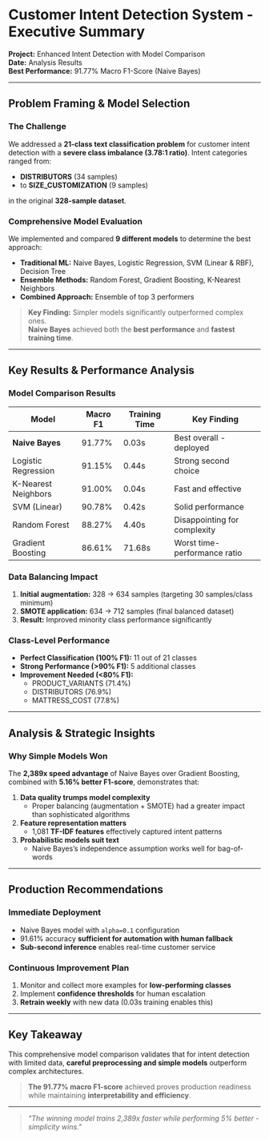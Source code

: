 # Customer Intent Detection System - Executive Summary

**Project:** Enhanced Intent Detection with Model Comparison  
**Date:** Analysis Results  
**Best Performance:** 91.77% Macro F1-Score (Naive Bayes)

---

## Problem Framing & Model Selection

### The Challenge
We addressed a **21-class text classification problem** for customer intent detection with a **severe class imbalance (3.78:1 ratio)**. Intent categories ranged from:

- **DISTRIBUTORS** (34 samples)  
- to **SIZE_CUSTOMIZATION** (9 samples)  

in the original **328-sample dataset**.

### Comprehensive Model Evaluation
We implemented and compared **9 different models** to determine the best approach:

- **Traditional ML:** Naive Bayes, Logistic Regression, SVM (Linear & RBF), Decision Tree  
- **Ensemble Methods:** Random Forest, Gradient Boosting, K-Nearest Neighbors  
- **Combined Approach:** Ensemble of top 3 performers  

> **Key Finding:** Simpler models significantly outperformed complex ones.  
> **Naive Bayes** achieved both the **best performance** and **fastest training time**.

---

## Key Results & Performance Analysis

### Model Comparison Results

| Model              | Macro F1 | Training Time | Key Finding                         |
|-------------------|----------|---------------|--------------------------------------|
| **Naive Bayes**    | 91.77%   | 0.03s         | Best overall - deployed              |
| Logistic Regression | 91.15%  | 0.44s         | Strong second choice                 |
| K-Nearest Neighbors| 91.00%   | 0.04s         | Fast and effective                   |
| SVM (Linear)       | 90.78%   | 0.42s         | Solid performance                    |
| Random Forest      | 88.27%   | 4.40s         | Disappointing for complexity         |
| Gradient Boosting  | 86.61%   | 71.68s        | Worst time-performance ratio         |

### Data Balancing Impact
1. **Initial augmentation:** 328 → 634 samples (targeting 30 samples/class minimum)  
2. **SMOTE application:** 634 → 712 samples (final balanced dataset)  
3. **Result:** Improved minority class performance significantly

### Class-Level Performance

- **Perfect Classification (100% F1):** 11 out of 21 classes  
- **Strong Performance (>90% F1):** 5 additional classes  
- **Improvement Needed (<80% F1):**
  - PRODUCT_VARIANTS (71.4%)
  - DISTRIBUTORS (76.9%)
  - MATTRESS_COST (77.8%)

---

## Analysis & Strategic Insights

### Why Simple Models Won

The **2,389x speed advantage** of Naive Bayes over Gradient Boosting, combined with **5.16% better F1-score**, demonstrates that:

1. **Data quality trumps model complexity**  
   - Proper balancing (augmentation + SMOTE) had a greater impact than sophisticated algorithms  
2. **Feature representation matters**  
   - 1,081 **TF-IDF features** effectively captured intent patterns  
3. **Probabilistic models suit text**  
   - Naive Bayes’s independence assumption works well for bag-of-words

---

## Production Recommendations

### Immediate Deployment
- Naive Bayes model with `alpha=0.1` configuration  
- 91.61% accuracy **sufficient for automation with human fallback**  
- **Sub-second inference** enables real-time customer service

### Continuous Improvement Plan
1. Monitor and collect more examples for **low-performing classes**  
2. Implement **confidence thresholds** for human escalation  
3. **Retrain weekly** with new data (0.03s training enables this)

---

## Key Takeaway

This comprehensive model comparison validates that for intent detection with limited data, **careful preprocessing and simple models** outperform complex architectures.

> **The 91.77% macro F1-score** achieved proves production readiness while maintaining **interpretability and efficiency**.

---

> _"The winning model trains 2,389x faster while performing 5% better - simplicity wins."_
